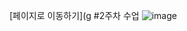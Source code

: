 
[페이지로 이동하기](g
#2주차 수업
![image](https://github.com/wjsrudals411/Cordova/assets/103473959/c48f303a-1f34-4d45-a7dd-cf5ee6ad8f4d)
